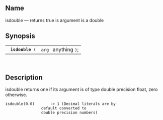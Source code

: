 <div>

<div>

</div>

<div>

## Name

isdouble — returns true is argument is a double

</div>

<div>

## Synopsis

<div>

|                       |                      |
|-----------------------|----------------------|
| ` `**`isdouble`**` (` | `arg ` anything `)`; |

<div>

 

</div>

</div>

</div>

<div>

## Description

isdouble returns one if its argument is of type double precision float,
zero otherwise.

``` screen
isdouble(0.0)       -> 1 (Decimal literals are by
                default converted to
                double precision numbers)
```

</div>

</div>
